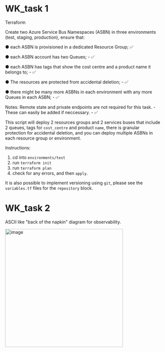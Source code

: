 # WK_task 1

Terraform

Create two Azure Service Bus Namespaces (ASBN) in three environments (test, staging, production), ensure that: 

● each ASBN is provisioned in a dedicated Resource Group;  ✅

● each ASBN account has two Queues; - ✅

● each ASBN has tags that show the cost centre and a product name it belongs to; - ✅

● The resources are protected from accidental deletion; - ✅

● there might be many more ASBNs in each environment with any more Queues in each ASBN;  - ✅

Notes:
Remote state and private endpoints are not required for this task. - These can easily be added if neccessary. - ✅

This script will deploy 2 resources groups and 2 services buses that include 2 queues, tags for `cost_centre` and product `name`, there is granular protection for accidental deletion, and you can deploy multiple ASBNs in each resource group or environment.

Instructions:
1. cd into `environments/test`
2. run `terraform init`
3. run `terraform plan`
4. check for any errors, and then `apply`.

It is also possible to implement versioning using `git`, please see the `variables.tf` files for the `repository` block.


# WK_task 2

ASCII like "back of the napkin" diagram for observability. 

<img width="381" alt="image" src="https://github.com/rev1akarevv1e/WK_task/assets/103734417/28668797-3cca-41d6-9b58-f91ea6e8a2e1">


